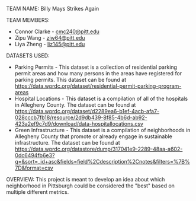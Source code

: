 TEAM NAME: Billy Mays Strikes Again

TEAM MEMBERS:
- Connor Clarke - cmc240@pitt.edu
- Zipu Wang - ziw64@pitt.edu
- Liya Zheng - liz145@pitt.edu

DATASETS USED:
- Parking Permits - This dataset is a collection of residential parking permit areas and how many persons in the areas have registered for parking permits. This dataset can be found at https://data.wprdc.org/dataset/residential-permit-parking-program-areas
- Hospital Locations - This dataset is a compilation of all of the hospitals in Allegheny County. The dataset can be found at https://data.wprdc.org/dataset/d2289ea6-b1ef-4acb-afa7-028cccb7fb18/resource/2d9db439-8f85-4b6d-ab92-423a2ef9c7d9/download/data-hospitallocations.csv
- Green Infrastructure - This dataset is a compilation of neighborhoods in Allegheny County that promote or already engage in sustainable infrastructure. The dataset can be found at https://data.wprdc.org/datastore/dump/317041e9-2289-48aa-a602-0dc6494fb6e3?q=&sort=_id+asc&fields=field%2Cdescription%2Cnotes&filters=%7B%7D&format=csv

OVERVIEW:
This project is meant to develop an idea about which neighborhood in Pittsburgh could be considered the "best" based on multiple different metrics.
